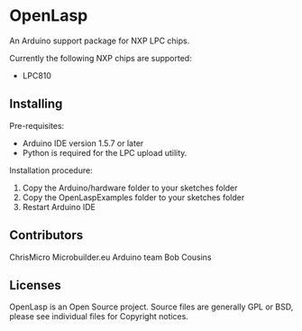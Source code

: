 OpenLasp
========

An Arduino support package for NXP LPC chips.

Currently the following NXP chips are supported:

- LPC810


Installing
----------

Pre-requisites:

- Arduino IDE version 1.5.7 or later
- Python is required for the LPC upload utility.

Installation procedure:

1. Copy the Arduino/hardware folder to your sketches folder
2. Copy the OpenLaspExamples folder to your sketches folder
3. Restart Arduino IDE



Contributors
------------

ChrisMicro
Microbuilder.eu
Arduino team
Bob Cousins

Licenses
--------

OpenLasp is an Open Source project. Source files are generally GPL or BSD, please see individual files
for Copyright notices.